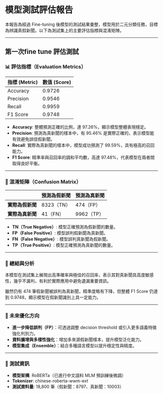 # 模型測試評估報告

本報告為經過 Fine-tuning 後模型的測試結果彙整，模型用於二元分類任務，目標為辨識真假新聞。以下為測試集上的主要評估指標與混淆矩陣。

---
## 第一次fine tune 評估測試
### 📊 評估指標（Evaluation Metrics）

| 指標 (Metric) | 數值 (Score) |
|---------------|--------------|
| Accuracy      | 0.9726       |
| Precision     | 0.9546       |
| Recall        | 0.9959       |
| F1 Score      | 0.9748       |

- **Accuracy**: 整體預測正確的比例，達 97.26%，顯示模型整體表現穩定。
- **Precision**: 預測為真新聞的樣本中，有 95.46% 是實際正確的，表示模型能有效避免誤信假新聞。
- **Recall**: 實際為真新聞的樣本中，模型成功預測了 99.59%，具有極高的召回能力。
- **F1 Score**: 精準率與召回率的調和平均數，高達 97.48%，代表模型在兩者間取得良好平衡。

---

### 🔢 混淆矩陣（Confusion Matrix）

|                | 預測為假新聞 | 預測為真新聞 |
|----------------|----------------|----------------|
| **實際為假新聞** | 8323（TN）       | 474（FP）        |
| **實際為真新聞** | 41（FN）         | 9962（TP）       |

- **TN（True Negative）**: 模型正確預測為假新聞的數量。
- **FP（False Positive）**: 模型誤判假新聞為真新聞。
- **FN（False Negative）**: 模型誤判真新聞為假新聞。
- **TP（True Positive）**: 模型正確預測為真新聞的數量。

---

### 📌 總結與分析

本模型在測試集上展現出高準確率與極佳的召回率，表示其對真新聞具高度敏感性，幾乎不漏判，有利於實際應用中避免遺漏重要資訊。

雖然仍有 474 筆假新聞被誤判為真新聞，精準度略有下降，但整體 F1 Score 仍達到 0.9748，顯示模型在假新聞識別上具一定能力。

---

### 🧠 未來優化方向

- **進一步降低誤判（FP）**：可透過調整 decision threshold 或引入更多語義特徵強化判別力。
- **資料擴增與多樣性強化**：增加多來源假新聞樣本，提升模型泛化能力。
- **模型集成（Ensemble）**：結合多種語言模型以提升穩定性與精度。

---

### 📁 測試資訊

- **模型架構**: RoBERTa（已進行中文語料 MLM 預訓練後微調）
- **Tokenizer**: chinese-roberta-wwm-ext
- **測試資料量**: 18,800 筆（假新聞：8797、真新聞：10003）

